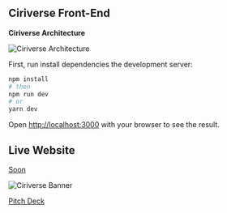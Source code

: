 ## Ciriverse Front-End

**Ciriverse Architecture**

![ Ciriverse Architecture](https://i.ibb.co/X5XQT4t/ciri-architecture.png)

First, run install dependencies the development server:

```bash
npm install
# then
npm run dev
# or
yarn dev
```

Open [http://localhost:3000](http://localhost:3000) with your browser to see the result.

## Live Website

[Soon]()

![ Ciriverse Banner](https://i.ibb.co/VNgVKnv/Cover.png)

[Pitch Deck](https://drive.google.com/file/d/1Y_OSwF28eWIayRYb-wGpe8FxGxGuLYrs/view?usp=sharing)
